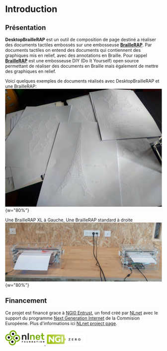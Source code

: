 # Introduction

## Présentation

**DesktopBrailleRAP** est un outil de composition de page destiné a réaliser des documents tactiles embossés sur une embosseuse [**BrailleRAP**](https://www.braillerap.org). Par documents tactiles on entend des documents qui contiennent des graphiques mis en relief, avec des annotations en Braille. Pour rappel [**BrailleRAP**](https://www.braillerap.org) est une embosseuse DIY (Do It Yourself) open source permettant de réaliser des documents en Braille mais également de mettre des graphiques en relief.

Voici quelques exemples de documents réalisés avec DesktopBrailleRAP et une BrailleRAP:
![Des exemples de documents réalisés avec DesktopBrailleRAP et une BrailleRAP](./IMG/brap_sample.jpg) {w="80%"}

Une BrailleRAP XL à Gauche, Une BrailleRAP standard à droite
![Une photographie de deux BrailleRAP](./IMG/braillerap.jpg) {w="80%"}

## Financement

Ce projet est financé grace à [NGI0 Entrust](https://nlnet.nl/entrust), un fond créé par [NLnet](https://nlnet.nl) avec le support du programme  [Next Generation Internet](https://ngi.eu) de la Commision Européene. Plus d'informations ici [NLnet project page](https://nlnet.nl/project/BrailleRAP).

[ 
    <img src="./IMG/nlnetbanner.png" alt="Le logo du programme NGI0" width="25%">
](https://nlnet.nl) 
[
    <img src="./IMG/NGI0_tag.svg" alt="Le logo du programme NGI0" width="25%">
](https://nlnet.nl) 

























